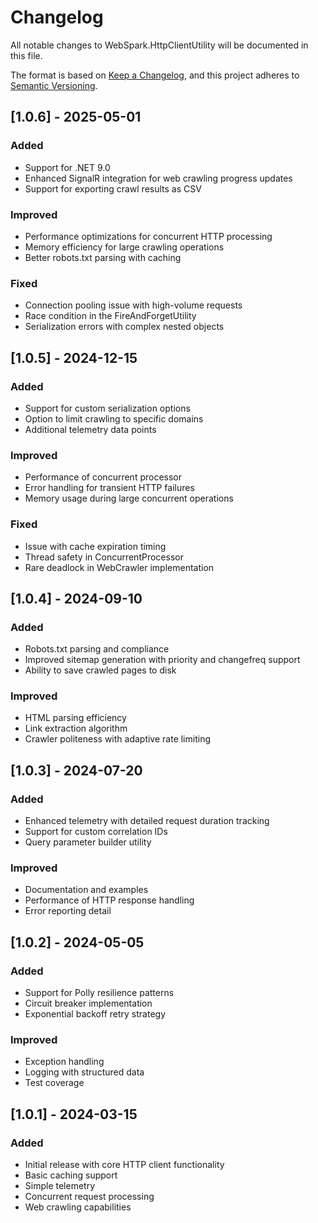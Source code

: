 # Changelog

All notable changes to WebSpark.HttpClientUtility will be documented in this file.

The format is based on [Keep a Changelog](https://keepachangelog.com/en/1.0.0/),
and this project adheres to [Semantic Versioning](https://semver.org/spec/v2.0.0.html).

## [1.0.6] - 2025-05-01

### Added

- Support for .NET 9.0
- Enhanced SignalR integration for web crawling progress updates
- Support for exporting crawl results as CSV

### Improved

- Performance optimizations for concurrent HTTP processing
- Memory efficiency for large crawling operations
- Better robots.txt parsing with caching

### Fixed

- Connection pooling issue with high-volume requests
- Race condition in the FireAndForgetUtility
- Serialization errors with complex nested objects

## [1.0.5] - 2024-12-15

### Added

- Support for custom serialization options
- Option to limit crawling to specific domains
- Additional telemetry data points

### Improved

- Performance of concurrent processor
- Error handling for transient HTTP failures
- Memory usage during large concurrent operations

### Fixed

- Issue with cache expiration timing
- Thread safety in ConcurrentProcessor
- Rare deadlock in WebCrawler implementation

## [1.0.4] - 2024-09-10

### Added

- Robots.txt parsing and compliance
- Improved sitemap generation with priority and changefreq support
- Ability to save crawled pages to disk

### Improved

- HTML parsing efficiency
- Link extraction algorithm
- Crawler politeness with adaptive rate limiting

## [1.0.3] - 2024-07-20

### Added

- Enhanced telemetry with detailed request duration tracking
- Support for custom correlation IDs
- Query parameter builder utility

### Improved

- Documentation and examples
- Performance of HTTP response handling
- Error reporting detail

## [1.0.2] - 2024-05-05

### Added

- Support for Polly resilience patterns
- Circuit breaker implementation
- Exponential backoff retry strategy

### Improved

- Exception handling
- Logging with structured data
- Test coverage

## [1.0.1] - 2024-03-15

### Added

- Initial release with core HTTP client functionality
- Basic caching support
- Simple telemetry
- Concurrent request processing
- Web crawling capabilities

